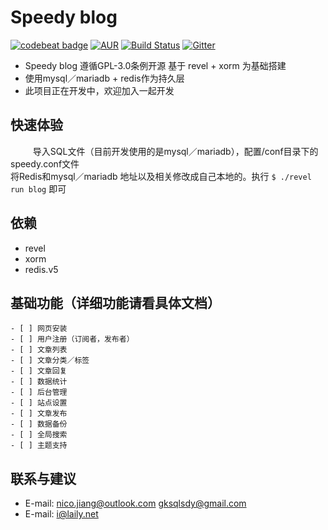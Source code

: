 # Speedy blog

[![codebeat badge](https://codebeat.co/badges/0049b907-72aa-4fc5-8e7e-ee12fd8c4464)](https://codebeat.co/projects/github-com-speedyproject-blog)
[![AUR](https://img.shields.io/aur/license/yaourt.svg)](https://www.gnu.org/licenses/gpl-3.0.html)
[![Build Status](https://travis-ci.org/speedyproject/blog.svg?branch=master)](https://travis-ci.org/speedyproject/blog)
[![Gitter](https://badges.gitter.im/Join%20Chat.svg)](https://gitter.im/speedyblog/Lobby)
  
*	Speedy blog 遵循GPL-3.0条例开源 基于 revel + xorm 为基础搭建
*	使用mysql／mariadb + redis作为持久层
*	此项目正在开发中，欢迎加入一起开发

## 快速体验
  
&#12288;&#12288;导入SQL文件（目前开发使用的是mysql／mariadb），配置/conf目录下的speedy.conf文件 <br/>
将Redis和mysql／mariadb 地址以及相关修改成自己本地的。执行 ``` $ ./revel run blog ``` 即可
  

## 依赖

*	revel
*	xorm
*	redis.v5
  
  
## 基础功能（详细功能请看具体文档）

	- [ ] 网页安装
	- [ ] 用户注册（订阅者，发布者）
	- [ ] 文章列表
	- [ ] 文章分类／标签
	- [ ] 文章回复
	- [ ] 数据统计
	- [ ] 后台管理
	- [ ] 站点设置
	- [ ] 文章发布
	- [ ] 数据备份
	- [ ] 全局搜索
	- [ ] 主题支持
  
## 联系与建议

*	E-mail: nico.jiang@outlook.com gksqlsdy@gmail.com
* E-mail: i@laily.net
  
  
  
  

